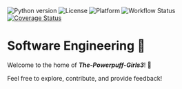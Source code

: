![Python version](https://img.shields.io/badge/python-3.13-blue)
![License](https://img.shields.io/badge/license-MIT-blue)
![Platform](https://img.shields.io/badge/platform-Linux-blue)
![Workflow Status](https://github.com/The-Powerpuff-Girls3/se_hw_1/actions/workflows/python-app.yml/badge.svg)
[![Coverage Status](https://coveralls.io/repos/github/The-Powerpuff-Girls3/se_hw_1/badge.svg?branch=main)](https://coveralls.io/github/The-Powerpuff-Girls3/se_hw_1?branch=main)

# Software Engineering 🚀

Welcome to the home of **_The-Powerpuff-Girls3_**! 🎉

Feel free to explore, contribute, and provide feedback!